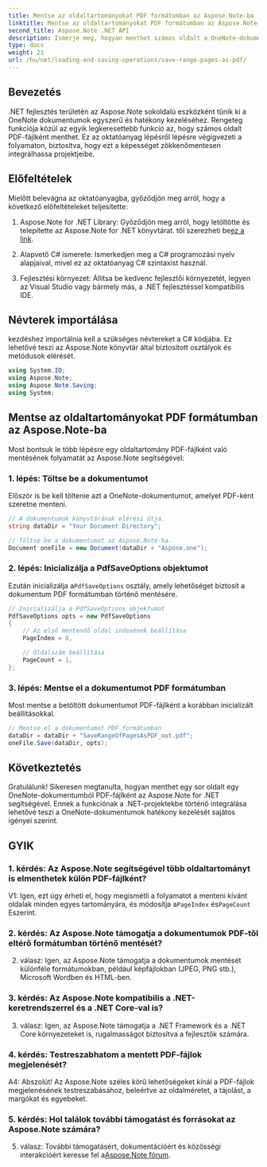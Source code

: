 ```yaml
---
title: Mentse az oldaltartományokat PDF formátumban az Aspose.Note-ba
linktitle: Mentse az oldaltartományokat PDF formátumban az Aspose.Note-ba
second_title: Aspose.Note .NET API
description: Ismerje meg, hogyan menthet számos oldalt a OneNote-dokumentumokból PDF-fájlként az Aspose.Note for .NET segítségével. Lépésről lépésre bemutató oktatóanyag.
type: docs
weight: 21
url: /hu/net/loading-and-saving-operations/save-range-pages-as-pdf/
---
```

## Bevezetés

.NET fejlesztés területén az Aspose.Note sokoldalú eszközként tűnik ki a OneNote dokumentumok egyszerű és hatékony kezeléséhez. Rengeteg funkciója közül az egyik legkeresettebb funkció az, hogy számos oldalt PDF-fájlként menthet. Ez az oktatóanyag lépésről lépésre végigvezeti a folyamaton, biztosítva, hogy ezt a képességet zökkenőmentesen integrálhassa projektjeibe.

## Előfeltételek

Mielőtt belevágna az oktatóanyagba, győződjön meg arról, hogy a következő előfeltételeket teljesítette:

1.  Aspose.Note for .NET Library: Győződjön meg arról, hogy letöltötte és telepítette az Aspose.Note for .NET könyvtárat. től szerezheti be[ez a link](https://releases.aspose.com/note/net/).
   
2. Alapvető C# ismerete: Ismerkedjen meg a C# programozási nyelv alapjaival, mivel ez az oktatóanyag C# szintaxist használ.
   
3. Fejlesztési környezet: Állítsa be kedvenc fejlesztői környezetét, legyen az Visual Studio vagy bármely más, a .NET fejlesztéssel kompatibilis IDE.

## Névterek importálása

kezdéshez importálnia kell a szükséges névtereket a C# kódjába. Ez lehetővé teszi az Aspose.Note könyvtár által biztosított osztályok és metódusok elérését.

```csharp
using System.IO;
using Aspose.Note;
using Aspose.Note.Saving;
using System;
```

## Mentse az oldaltartományokat PDF formátumban az Aspose.Note-ba

Most bontsuk le több lépésre egy oldaltartomány PDF-fájlként való mentésének folyamatát az Aspose.Note segítségével:

### 1. lépés: Töltse be a dokumentumot

Először is be kell töltenie azt a OneNote-dokumentumot, amelyet PDF-ként szeretne menteni.

```csharp
// A dokumentumok könyvtárának elérési útja.
string dataDir = "Your Document Directory";

// Töltse be a dokumentumot az Aspose.Note-ba.
Document oneFile = new Document(dataDir + "Aspose.one");
```

### 2. lépés: Inicializálja a PdfSaveOptions objektumot

 Ezután inicializálja a`PdfSaveOptions` osztály, amely lehetőséget biztosít a dokumentum PDF formátumban történő mentésére.

```csharp
// Inicializálja a PdfSaveOptions objektumot
PdfSaveOptions opts = new PdfSaveOptions
{
    // Az első mentendő oldal indexének beállítása
    PageIndex = 0,

    // Oldalszám beállítása
    PageCount = 1,
};
```

### 3. lépés: Mentse el a dokumentumot PDF formátumban

Most mentse a betöltött dokumentumot PDF-fájlként a korábban inicializált beállításokkal.

```csharp
// Mentse el a dokumentumot PDF formátumban
dataDir = dataDir + "SaveRangeOfPagesAsPDF_out.pdf";
oneFile.Save(dataDir, opts);
```

## Következtetés

Gratulálunk! Sikeresen megtanulta, hogyan menthet egy sor oldalt egy OneNote-dokumentumból PDF-fájlként az Aspose.Note for .NET segítségével. Ennek a funkciónak a .NET-projektekbe történő integrálása lehetővé teszi a OneNote-dokumentumok hatékony kezelését sajátos igényei szerint.

## GYIK

### 1. kérdés: Az Aspose.Note segítségével több oldaltartományt is elmenthetek külön PDF-fájlként?

 V1: Igen, ezt úgy érheti el, hogy megismétli a folyamatot a menteni kívánt oldalak minden egyes tartományára, és módosítja a`PageIndex` és`PageCount` Eszerint.
   
### 2. kérdés: Az Aspose.Note támogatja a dokumentumok PDF-től eltérő formátumban történő mentését?

2. válasz: Igen, az Aspose.Note támogatja a dokumentumok mentését különféle formátumokban, például képfájlokban (JPEG, PNG stb.), Microsoft Wordben és HTML-ben.
   
### 3. kérdés: Az Aspose.Note kompatibilis a .NET-keretrendszerrel és a .NET Core-val is?

3. válasz: Igen, az Aspose.Note támogatja a .NET Framework és a .NET Core környezeteket is, rugalmasságot biztosítva a fejlesztők számára.
   
### 4. kérdés: Testreszabhatom a mentett PDF-fájlok megjelenését?

A4: Abszolút! Az Aspose.Note széles körű lehetőségeket kínál a PDF-fájlok megjelenésének testreszabásához, beleértve az oldalméretet, a tájolást, a margókat és egyebeket.
   
### 5. kérdés: Hol találok további támogatást és forrásokat az Aspose.Note számára?

 5. válasz: További támogatásért, dokumentációért és közösségi interakcióért keresse fel a[Aspose.Note fórum](https://forum.aspose.com/c/note/28).